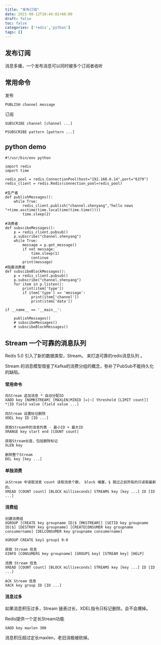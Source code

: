 ```yaml
---
title: "发布订阅"
date: 2021-08-12T10:44:01+08:00
draft: false
toc: false
categories: ['redis','python']
tags: []
---
```


## 发布订阅

 消息多播，一个发布消息可以同时被多个订阅者收听

## 常用命令

 发布
```
PUBLISH channel message
```

订阅
```
SUBSCRIBE channel [channel ...]

PSUBSCRIBE pattern [pattern ...]
```

## python demo
```
#!/usr/bin/env python

import redis
import time

redis_pool = redis.ConnectionPool(host="192.168.6.14",port="6379")
redis_client = redis.Redis(connection_pool=redis_pool)

#生产者
def publishMessages():
    while True:
        redis_client.publish("channel.shenyang","hello news "+time.asctime(time.localtime(time.time())))
        time.sleep(2)

#消费者
def subscibeMessages():
    p = redis_client.pubsub()
    p.subscribe("channel.shenyang")
    while True:
        message = p.get_message()
        if not message:
            time.sleep(1)
            continue
        print(message)
#阻塞消费者
def subscibeBlockMessages():
    p = redis_client.pubsub()
    p.subscribe("channel.shenyang")
    for item in p.listen():
        print(item['type'])
        if item['type'] == 'message':
            print(item['channel'])
            print(item['data'])

if __name__ == '__main__':

    publishMessages()
    # subscibeMessages()
    # subscibeBlockMessages()
```

## Stream 一个可靠的消息队列

Redis 5.0 引入了新的数据类型，Stream。 来打造可靠的redis消息队列 。

Stream 的消息模型借鉴了Kafka的消费分组的概念，弥补了PubSub不能持久化的缺陷。

#### 常用命令
```
向Stream 追加消息 * 自动分配ID
XADD key [NOMKSTREAM] [MAXLEN|MINID [=|~] threshold [LIMIT count]] *|ID field value [field value ...] 

向Stream 设置标记删除
XDEL key ID [ID ...]

获取Stream中的消息列表 - 最小ID + 最大ID
XRANGE key start end [COUNT count]

获取Stream长度，包括删除标记
XLEN key

删除整个Stream
DEL key [key ...]
```


#### 单独消费
```
从Stream 中读取消息 count 读取消息个数， block 堵塞，$ 跳过之前所有的只读取最新的。
XREAD [COUNT count] [BLOCK milliseconds] STREAMS key [key ...] ID [ID ...]

```

#### 消费组
```
创建消费组
XGROUP [CREATE key groupname ID|$ [MKSTREAM]] [SETID key groupname ID|$] [DESTROY key groupname] [CREATECONSUMER key groupname consumername] [DELCONSUMER key groupname consumername]

XGROUP CREATE key1 group1 0-0

获取 Stream 信息
XINFO [CONSUMERS key groupname] [GROUPS key] [STREAM key] [HELP]

消费 Stream 信息
XREAD [COUNT count] [BLOCK milliseconds] STREAMS key [key ...] ID [ID ...]

ACK Stream 信息 
XACK key group ID [ID ...]

```

#### 消息过多

如果消息积压过多，Stream 链表过长，XDEL指令只标记删除。会不会爆掉。

Redis提供一个定长Stream功能

`XADD key maxlen 300 `

消息积压超过定长maxlen，老旧消极被砍掉。
